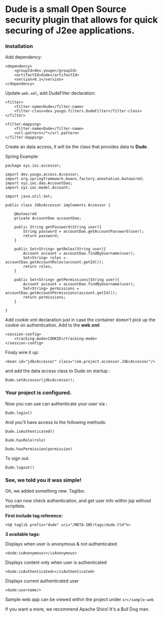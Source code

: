 # Dude is a small Open Source security plugin that allows for quick securing of J2ee applications.

### Installation

Add dependency:

```
<dependency>
    <groupId>dev.yougo</groupId>
    <artifactId>dude</artifactId>
    <version>0.1</version>
</dependency>
```

Update `web.xml`, add DudeFilter declaration:

```
<filter>
    <filter-name>Dude</filter-name>
    <filter-class>dev.yougo.filters.DudeFilter</filter-class>
</filter>

<filter-mapping>
    <filter-name>Dude</filter-name>
    <url-pattern>/*</url-pattern>
</filter-mapping>
```

Create an data access, it will be the class
that provides data to **Dude**.

Spring Example:

```
package xyz.ioc.accessor;

import dev.yougo.access.Accessor;
import org.springframework.beans.factory.annotation.Autowired;
import xyz.ioc.dao.AccountDao;
import xyz.ioc.model.Account;

import java.util.Set;

public class JdbcAccessor implements Accessor {

    @Autowired
    private AccountDao accountDao;

    public String getPassword(String user){
        String password = accountDao.getAccountPassword(user);
        return password;
    }

    public Set<String> getRoles(String user){
        Account account = accountDao.findByUsername(user);
        Set<String> roles = accountDao.getAccountRoles(account.getId());
        return roles;
    }

    public Set<String> getPermissions(String user){
        Account account = accountDao.findByUsername(user);
        Set<String> permissions = accountDao.getAccountPermissions(account.getId());
        return permissions;
    }

}
```

Add cookie xml declaration just in case the container 
doesn't pick up the cookie on authentication. Add to the **web.xml**

```
<session-config>
    <tracking-mode>COOKIE</tracking-mode>
</session-config>
```


Finaly wire it up:

```
<bean id="jdbcAccessor" class="com.project.accessor.JdbcAccessor"/>
```

and add the data access class to Dude on startup :

```Dude.setAccessor(jdbcAccessor);```


### Your project is configured. 

Now you can use can authenticate your user via :

`Dude.login()`

And you'll have access to the following methods:

`Dude.isAuthenticated()`

`Dude.hasRole(role)`

`Dude.hasPermission(permission)`

To sign out:

`Dude.logout()`

### See, we told you it was simple!

Oh, we added something new. Taglibs:

You can now check authentication, and get user info 
within jsp without scriptlets.

**First include tag reference:**

`<%@ taglib prefix="dude" uri="/META-INF/tags/dude.tld"%>`

**3 available tags:**

Displays when user is anonymous & not authenticated

`<dude:isAnonymous></isAnonymous>`


Displays content only when user is authenticated

`<dude:isAuthenticated></isAuthenticated>`


Displays current authenticated user

`<dude:username/>`


Sample web app can be viewed within the project under `src/sample-web`

If you want a more, we recommend Apache Shiro! It's a Bull Dog man.